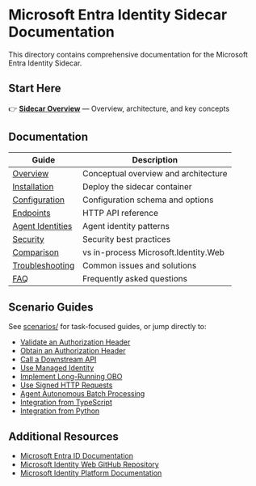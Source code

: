 # Microsoft Entra Identity Sidecar Documentation

This directory contains comprehensive documentation for the Microsoft Entra Identity Sidecar.

## Start Here

👉 **[Sidecar Overview](index.md)** — Overview, architecture, and key concepts

## Documentation

| Guide | Description |
|-------|-------------|
| [Overview](index.md) | Conceptual overview and architecture |
| [Installation](installation.md) | Deploy the sidecar container |
| [Configuration](configuration.md) | Configuration schema and options |
| [Endpoints](endpoints.md) | HTTP API reference |
| [Agent Identities](agent-identities.md) | Agent identity patterns |
| [Security](security.md) | Security best practices |
| [Comparison](comparison.md) | vs in-process Microsoft.Identity.Web |
| [Troubleshooting](troubleshooting.md) | Common issues and solutions |
| [FAQ](faq.md) | Frequently asked questions |

## Scenario Guides

See [scenarios/](scenarios/) for task-focused guides, or jump directly to:

- [Validate an Authorization Header](scenarios/validate-authorization-header.md)
- [Obtain an Authorization Header](scenarios/obtain-authorization-header.md)
- [Call a Downstream API](scenarios/call-downstream-api.md)
- [Use Managed Identity](scenarios/managed-identity.md)
- [Implement Long-Running OBO](scenarios/long-running-obo.md)
- [Use Signed HTTP Requests](scenarios/signed-http-request.md)
- [Agent Autonomous Batch Processing](scenarios/agent-autonomous-batch.md)
- [Integration from TypeScript](scenarios/using-from-typescript.md)
- [Integration from Python](scenarios/using-from-python.md)

## Additional Resources

- [Microsoft Entra ID Documentation](https://docs.microsoft.com/en-us/azure/active-directory/)
- [Microsoft Identity Web GitHub Repository](https://github.com/AzureAD/microsoft-identity-web)
- [Microsoft Identity Platform Documentation](https://docs.microsoft.com/en-us/azure/active-directory/develop/)